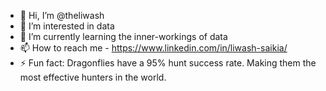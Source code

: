 - 👋 Hi, I’m @theliwash
- 👀 I’m interested in data
- 🌱 I’m currently learning the inner-workings of data
- 📫 How to reach me - https://www.linkedin.com/in/liwash-saikia/
- ⚡ Fun fact: Dragonflies have a 95% hunt success rate. Making them the most effective hunters in the world.

<!---
theliwash/theliwash is a ✨ special ✨ repository because its `README.md` (this file) appears on your GitHub profile.
You can click the Preview link to take a look at your changes.
--->
